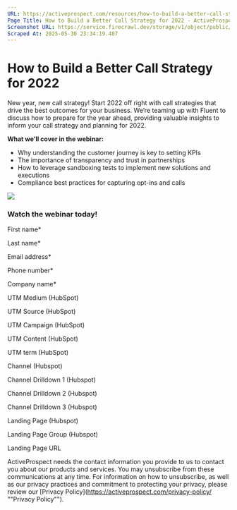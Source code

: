 ```yaml
---
URL: https://activeprospect.com/resources/how-to-build-a-better-call-strategy-for-2022/
Page Title: How to Build a Better Call Strategy for 2022 - ActiveProspect
Screenshot URL: https://service.firecrawl.dev/storage/v1/object/public/media/screenshot-6f9d7d7b-c83b-4111-a722-87eb37cbbf31.png
Scraped At: 2025-05-30 23:34:19.407
---
```

# How to Build a Better Call Strategy for 2022

New year, new call strategy! Start 2022 off right with call strategies that drive the best outcomes for your business. We’re teaming up with Fluent to discuss how to prepare for the year ahead, providing valuable insights to inform your call strategy and planning for 2022.

**What we’ll cover in the webinar:**

- Why understanding the customer journey is key to setting KPIs
- The importance of transparency and trust in partnerships
- How to leverage sandboxing tests to implement new solutions and executions
- Compliance best practices for capturing opt-ins and calls

![](https://activeprospect.com/wp-content/uploads/2022/01/Webinar_Fluent.png)

### Watch the webinar today!

First name\*

Last name\*

Email address\*

Phone number\*

Company name\*

UTM Medium (HubSpot)

UTM Source (HubSpot)

UTM Campaign (HubSpot)

UTM Content (HubSpot)

UTM term (HubSpot)

Channel (Hubspot)

Channel Drilldown 1 (Hubspot)

Channel Drilldown 2 (Hubspot)

Channel Drilldown 3 (Hubspot)

Landing Page (Hubspot)

Landing Page Group (Hubspot)

Landing Page URL

ActiveProspect needs the contact information you provide to us to contact you about our products and services. You may unsubscribe from these communications at any time. For information on how to unsubscribe, as well as our privacy practices and commitment to protecting your privacy, please review our [Privacy Policy](https://activeprospect.com/privacy-policy/ ""Privacy Policy"").

